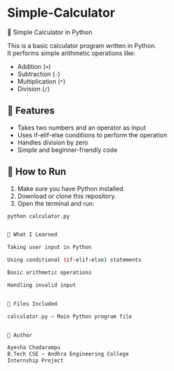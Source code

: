 # Simple-Calculator
🧮 Simple Calculator in Python

This is a basic calculator program written in Python.  
It performs simple arithmetic operations like:

- Addition (`+`)
- Subtraction (`-`)
- Multiplication (`*`)
- Division (`/`)

## 📌 Features

- Takes two numbers and an operator as input
- Uses if-elif-else conditions to perform the operation
- Handles division by zero
- Simple and beginner-friendly code

## 🚀 How to Run

1. Make sure you have Python installed.
2. Download or clone this repository.
3. Open the terminal and run:

```bash
python calculator.py


🧠 What I Learned

Taking user input in Python

Using conditional (if-elif-else) statements

Basic arithmetic operations

Handling invalid input


📁 Files Included

calculator.py – Main Python program file


📝 Author

Ayesha Chadarampu
B.Tech CSE – Andhra Engineering College
Internship Project

